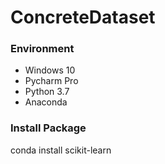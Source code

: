 # ConcreteDataset

### Environment
- Windows 10 
- Pycharm Pro
- Python 3.7
- Anaconda

### Install Package
conda install scikit-learn
